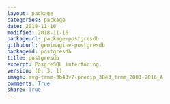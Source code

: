 ```yaml
---
layout: package
categories: package
date: 2018-11-16
modified: 2018-11-16
packageurl: package-postgresdb
githuburl: geoimagine-postgresdb
packageid: postgresdb
title: postgresdb
excerpt: PosgreSQL interfacing.
version: (0, 3, 1)
image: avg-trmm-3b43v7-precip_3B43_trmm_2001-2016_A
comments: True
share: True
---
```

